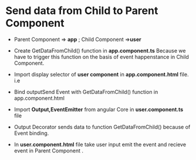 
# Send data from Child to Parent Component


-  Parent Component => **app** ; Child Component =>**user** 


-  Create GetDataFromChild() function in **app.component.ts** Because we have to trigger this function on the basis of
   event happenstance in Child Component.

-  Import display selector of **user component** in **app.component.html** file. i.e **<app-user>  </app-user>**

- Bind outputSend Event with GetDataFromChild() function in app.component.html

-  Import **Output,EventEmitter** from angular Core in **user.component.ts** file

-  Output Decorator sends data to function GetDataFromChild() because of Event binding. 

-  In **user.component.html** file take user input emit the event and recieve event in Parent Component .
